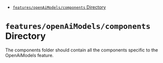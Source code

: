 <!-- START doctoc generated TOC please keep comment here to allow auto update -->
<!-- DON'T EDIT THIS SECTION, INSTEAD RE-RUN doctoc TO UPDATE -->

- [`features/openAiModels/components` Directory](#featuresopenaimodelscomponents-directory)

<!-- END doctoc generated TOC please keep comment here to allow auto update -->

# `features/openAiModels/components` Directory

The components folder should contain all the components specific to the OpenAiModels feature.
